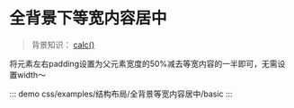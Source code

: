# 全背景下等宽内容居中

> 背景知识： [calc()](https://developer.mozilla.org/zh-CN/docs/Web/CSS/calc)

将元素左右padding设置为父元素宽度的50%减去等宽内容的一半即可，无需设置width～

::: demo
css/examples/结构布局/全背景等宽内容居中/basic
:::

